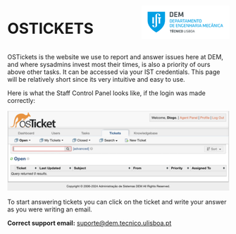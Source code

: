 <div style="display: flex; justify-content: space-between; align-items: center;">
    <h1 style="font-size: 34px;">OSTICKETS</h1>
    <p align="right">
        <img src="../../assets/dem_logo.png" alt="logo" width="200" height="75">
    </p>
</div>

OSTickets is the website we use to report and answer issues here at DEM, and where sysadmins invest most their times, is also a priority of ours above other tasks. It can be accessed via your IST credentials. This page will be relatively short since its very intuitive and easy to use.

Here is what the Staff Control Panel looks like, if the login was made correctly:

<img src="../../assets/control_panel.png">

To start answering tickets you can click on the ticket and write your answer as you were writing an email.

**Correct support email:** suporte@dem.tecnico.ulisboa.pt
